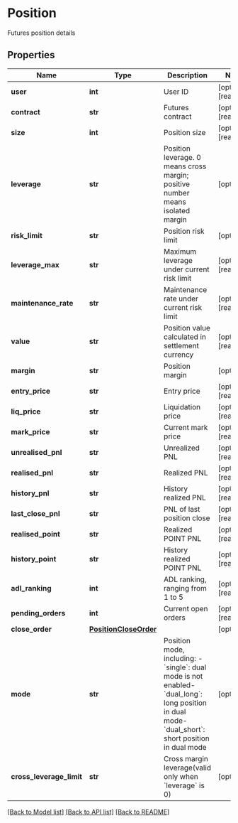 # Position

Futures position details
## Properties
Name | Type | Description | Notes
------------ | ------------- | ------------- | -------------
**user** | **int** | User ID | [optional] [readonly] 
**contract** | **str** | Futures contract | [optional] [readonly] 
**size** | **int** | Position size | [optional] [readonly] 
**leverage** | **str** | Position leverage. 0 means cross margin; positive number means isolated margin | [optional] 
**risk_limit** | **str** | Position risk limit | [optional] 
**leverage_max** | **str** | Maximum leverage under current risk limit | [optional] [readonly] 
**maintenance_rate** | **str** | Maintenance rate under current risk limit | [optional] [readonly] 
**value** | **str** | Position value calculated in settlement currency | [optional] [readonly] 
**margin** | **str** | Position margin | [optional] 
**entry_price** | **str** | Entry price | [optional] [readonly] 
**liq_price** | **str** | Liquidation price | [optional] [readonly] 
**mark_price** | **str** | Current mark price | [optional] [readonly] 
**unrealised_pnl** | **str** | Unrealized PNL | [optional] [readonly] 
**realised_pnl** | **str** | Realized PNL | [optional] [readonly] 
**history_pnl** | **str** | History realized PNL | [optional] [readonly] 
**last_close_pnl** | **str** | PNL of last position close | [optional] [readonly] 
**realised_point** | **str** | Realized POINT PNL | [optional] [readonly] 
**history_point** | **str** | History realized POINT PNL | [optional] [readonly] 
**adl_ranking** | **int** | ADL ranking, ranging from 1 to 5 | [optional] [readonly] 
**pending_orders** | **int** | Current open orders | [optional] [readonly] 
**close_order** | [**PositionCloseOrder**](PositionCloseOrder.md) |  | [optional] 
**mode** | **str** | Position mode, including:  - &#x60;single&#x60;: dual mode is not enabled- &#x60;dual_long&#x60;: long position in dual mode- &#x60;dual_short&#x60;: short position in dual mode | [optional] 
**cross_leverage_limit** | **str** | Cross margin leverage(valid only when &#x60;leverage&#x60; is 0) | [optional] 

[[Back to Model list]](../README.md#documentation-for-models) [[Back to API list]](../README.md#documentation-for-api-endpoints) [[Back to README]](../README.md)


